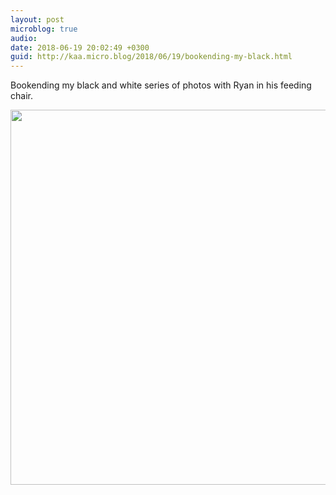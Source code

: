 ```yaml
---
layout: post
microblog: true
audio: 
date: 2018-06-19 20:02:49 +0300
guid: http://kaa.micro.blog/2018/06/19/bookending-my-black.html
---
```

Bookending my black and white series of photos with Ryan in his feeding chair.

<img src="http://www.kaa.bz/uploads/2018/3fa31b106b.jpg" width="600" height="600" />
